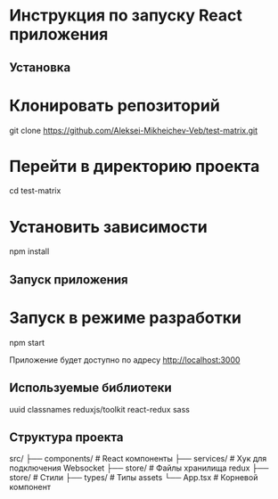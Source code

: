 # Инструкция по запуску React приложения

## Установка

# Клонировать репозиторий
git clone https://github.com/Aleksei-Mikheichev-Veb/test-matrix.git

# Перейти в директорию проекта
cd test-matrix

# Установить зависимости
npm install

## Запуск приложения

# Запуск в режиме разработки
npm start

Приложение будет доступно по адресу [http://localhost:3000](http://localhost:3000)

## Используемые библиотеки
uuid
classnames
reduxjs/toolkit
react-redux
sass

## Структура проекта

src/
├── components/   # React компоненты
├── services/     # Хук для подключения Websocket
├── store/        # Файлы хранилища redux
├── store/        # Стили
├── types/        # Типы assets 
└── App.tsx   # Корневой компонент
